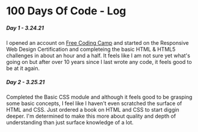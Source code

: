 # 100 Days Of Code - Log

    


<h5> Day 1 - 3.24.21 </h5>
<p> I opened an account on <a href="http://freecodingcamp.org"> Free Coding Camp</a> and started on the Responsive Web Design Certification and completeing the basic HTML & HTML5 challenges in about an hour and a half. It feels like I am not sure yet what's going on but after over 10 years since I last wrote any code, it feels good to be at it again. 
  </p>

<div><h5> Day 2 - 3.25.21</h5>
<p> Completed the Basic CSS module and although it feels good to be grasping some basic concepts, I feel like I haven't even scratched the surface of HTML and CSS. Just ordered a book on HTML and CSS to start diggin deeper. I'm determined to make this more about quality and depth of understanding than just surface knowledge of a lot. 
  </p>
  
  </div>
